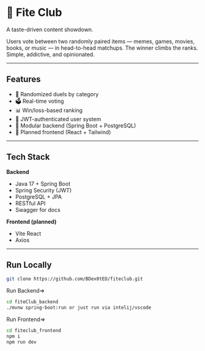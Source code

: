 # 🥊 Fite Club

A taste-driven content showdown.

Users vote between two randomly paired items — memes, games, movies, books, or music — in head-to-head matchups. The winner climbs the ranks. Simple, addictive, and opinionated.

---

## Features

- 🔀 Randomized duels by category  
- 🗳️ Real-time voting  
- 📊 Win/loss-based ranking  
- 🔐 JWT-authenticated user system  
- 🧩 Modular backend (Spring Boot + PostgreSQL)  
- 📱 Planned frontend (React + Tailwind)

---

## Tech Stack

**Backend**  
- Java 17 + Spring Boot  
- Spring Security (JWT)  
- PostgreSQL + JPA  
- RESTful API  
- Swagger for docs

**Frontend (planned)**  
- Vite React  
- Axios

---

## Run Locally

```bash
git clone https://github.com/BDex0tED/fiteclub.git
```
Run Backend=>
```bash
cd fiteClub_backend
./mvnw spring-boot:run or just run via intelij/vscode
```
Run Frontend=>
```bash
cd fiteclub_frontend
npm i
npm run dev

